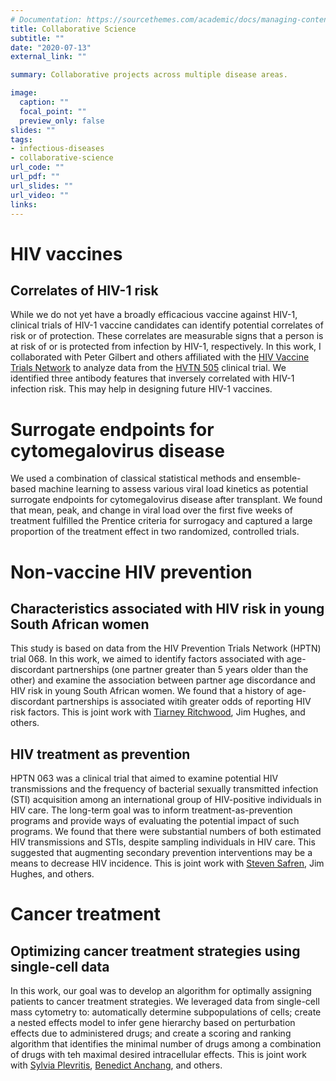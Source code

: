 ```yaml
---
# Documentation: https://sourcethemes.com/academic/docs/managing-content/
title: Collaborative Science
subtitle: ""
date: "2020-07-13"
external_link: ""

summary: Collaborative projects across multiple disease areas.

image:
  caption: ""
  focal_point: ""
  preview_only: false
slides: ""
tags:
- infectious-diseases
- collaborative-science
url_code: ""
url_pdf: ""
url_slides: ""
url_video: ""
links:
---
```


# HIV vaccines

## Correlates of HIV-1 risk

While we do not yet have a broadly efficacious vaccine against HIV-1,
clinical trials of HIV-1 vaccine candidates can identify potential
correlates of risk or of protection. These correlates are measurable
signs that a person is at risk of or is protected from infection by
HIV-1, respectively. In this work, I collaborated with Peter Gilbert and
others affiliated with the [HIV Vaccine Trials
Network](https://www.hvtn.org/en.html) to analyze data from the [HVTN
505](https://www.hvtn.org/en/community/community-compass/vol19-issue1/hvtn-505-recap.html)
clinical trial. We identified three antibody features that inversely
correlated with HIV-1 infection risk. This may help in designing future
HIV-1 vaccines.

# Surrogate endpoints for cytomegalovirus disease

We used a combination of classical statistical methods and ensemble-based machine learning to assess various viral load kinetics as potential surrogate endpoints for cytomegalovirus disease after transplant. We found that mean, peak, and change in viral load over the first five weeks of treatment fulfilled the Prentice criteria for surrogacy and captured a large proportion of the treatment effect in two randomized, controlled trials.

# Non-vaccine HIV prevention

## Characteristics associated with HIV risk in young South African women

This study is based on data from the HIV Prevention Trials Network
(HPTN) trial 068. In this work, we aimed to identify factors associated
with age-discordant partnerships (one partner greater than 5 years older
than the other) and examine the association between partner age
discordance and HIV risk in young South African women. We found that a
history of age-discordant partnerships is associated witih greater odds
of reporting HIV risk factors. This is joint work with [Tiarney
Ritchwood](https://fmch.duke.edu/profile/tiarney-ritchwood), Jim Hughes,
and others.

## HIV treatment as prevention

HPTN 063 was a clinical trial that aimed to examine potential HIV
transmissions and the frequency of bacterial sexually transmitted
infection (STI) acquisition among an international group of HIV-positive
individuals in HIV care. The long-term goal was to inform
treatment-as-prevention programs and provide ways of evaluating the
potential impact of such programs. We found that there were substantial
numbers of both estimated HIV transmissions and STIs, despite sampling
individuals in HIV care. This suggested that augmenting secondary
prevention interventions may be a means to decrease HIV incidence. This
is joint work with [Steven
Safren](https://people.miami.edu/profile/sas436@miami.edu), Jim Hughes,
and others.

# Cancer treatment

## Optimizing cancer treatment strategies using single-cell data

In this work, our goal was to develop an algorithm for optimally
assigning patients to cancer treatment strategies. We leveraged data
from single-cell mass cytometry to: automatically determine
subpopulations of cells; create a nested effects model to infer gene
hierarchy based on perturbation effects due to administered drugs; and
create a scoring and ranking algorithm that identifies the minimal
number of drugs among a combination of drugs with teh maximal desired
intracellular effects. This is joint work with [Sylvia
Plevritis](http://med.stanford.edu/plevritis.html), [Benedict
Anchang](http://med.stanford.edu/plevritis.html/People), and others.
